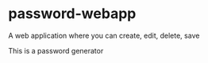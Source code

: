 # password-webapp
A web application where you can create, edit, delete, save

This is a password generator